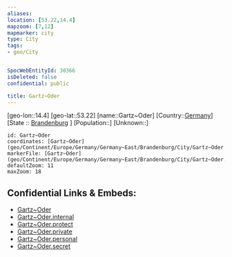 ```yaml
---
aliases: 
location: [53.22,14.4]
mapzoom: [7,12] 
mapmarker: city 
type: City
tags:
- geo/City


SpocWebEntityId: 30366
isDeleted: false
confidential: public

title: Gartz~Oder
---
```

[geo-lon::14.4]
[geo-lat::53.22]
[name::Gartz~Oder]
[Country::[Germany](geo/Continent/Europe/Germany.md)]
[State :: [Brandenburg](geo/Continent/Europe/Germany/Germany~East/Brandenburg.md) ]
[Population::]
[Unknown::]


```leaflet
id: Gartz~Oder
coordinates: [Gartz~Oder](geo/Continent/Europe/Germany/Germany~East/Brandenburg/City/Gartz~Oder.md)
markerFile: [Gartz~Oder](geo/Continent/Europe/Germany/Germany~East/Brandenburg/City/Gartz~Oder.md)
defaultZoom: 11 
maxZoom: 18
```


## Confidential Links & Embeds: 
- [Gartz~Oder](../../../../../../../../_public/geo/Continent/Europe/Germany/Germany~East/Brandenburg/City/Gartz~Oder.md) 
- [Gartz~Oder.internal](../../../../../../../../_internal/geo/Continent/Europe/Germany/Germany~East/Brandenburg/City/Gartz~Oder.internal.md) 
- [Gartz~Oder.protect](../../../../../../../../_protect/geo/Continent/Europe/Germany/Germany~East/Brandenburg/City/Gartz~Oder.protect.md) 
- [Gartz~Oder.private](../../../../../../../../_private/geo/Continent/Europe/Germany/Germany~East/Brandenburg/City/Gartz~Oder.private.md) 
- [Gartz~Oder.personal](../../../../../../../../_personal/geo/Continent/Europe/Germany/Germany~East/Brandenburg/City/Gartz~Oder.personal.md) 
- [Gartz~Oder.secret](../../../../../../../../_secret/geo/Continent/Europe/Germany/Germany~East/Brandenburg/City/Gartz~Oder.secret.md) 
